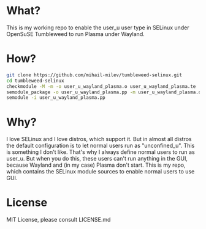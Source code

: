 # What?

This is my working repo to enable the user_u user type in SELinux under OpenSuSE Tumbleweed to run Plasma under Wayland.

# How?

```bash
git clone https://github.com/mihail-milev/tumbleweed-selinux.git
cd tumbleweed-selinux
checkmodule -M -m -o user_u_wayland_plasma.o user_u_wayland_plasma.te 
semodule_package -o user_u_wayland_plasma.pp -m user_u_wayland_plasma.o 
semodule -i user_u_wayland_plasma.pp 
```

# Why?

I love SELinux and I love distros, which support it. But in almost all distros the default configuration is to let normal users run as "unconfined_u". This is something I don't like. That's why I always define normal users to run as user_u. But when you do this, these users can't run anything in the GUI, because Wayland and (in my case) Plasma don't start. This is my repo, which contains the SELinux module sources to enable normal users to use GUI.

# License

MIT License, please consult LICENSE.md